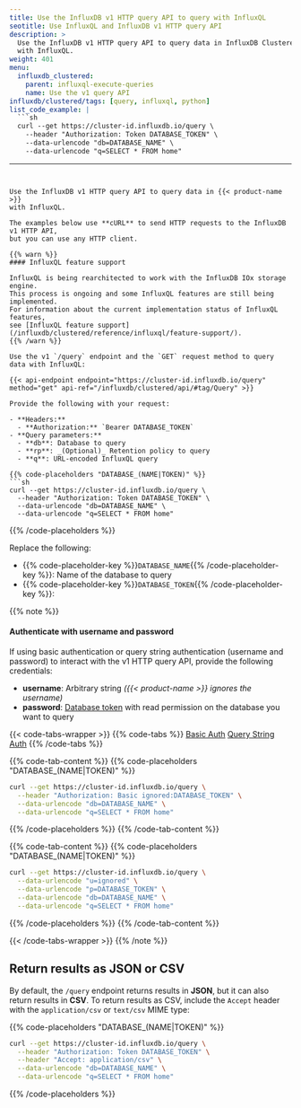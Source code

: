 ```yaml
---
title: Use the InfluxDB v1 HTTP query API to query with InfluxQL
seotitle: Use InfluxQL and InfluxDB v1 HTTP query API
description: >
  Use the InfluxDB v1 HTTP query API to query data in InfluxDB Clustered
  with InfluxQL.
weight: 401
menu:
  influxdb_clustered:
    parent: influxql-execute-queries
    name: Use the v1 query API
influxdb/clustered/tags: [query, influxql, python]
list_code_example: |
  ```sh
  curl --get https://cluster-id.influxdb.io/query \
    --header "Authorization: Token DATABASE_TOKEN" \
    --data-urlencode "db=DATABASE_NAME" \
    --data-urlencode "q=SELECT * FROM home"
  ```
---
```


Use the InfluxDB v1 HTTP query API to query data in {{< product-name >}}
with InfluxQL.

The examples below use **cURL** to send HTTP requests to the InfluxDB v1 HTTP API,
but you can use any HTTP client.

{{% warn %}}
#### InfluxQL feature support

InfluxQL is being rearchitected to work with the InfluxDB IOx storage engine.
This process is ongoing and some InfluxQL features are still being implemented.
For information about the current implementation status of InfluxQL features,
see [InfluxQL feature support](/influxdb/clustered/reference/influxql/feature-support/).
{{% /warn %}}

Use the v1 `/query` endpoint and the `GET` request method to query data with InfluxQL:

{{< api-endpoint endpoint="https://cluster-id.influxdb.io/query" method="get" api-ref="/influxdb/clustered/api/#tag/Query" >}}

Provide the following with your request:

- **Headers:**
  - **Authorization:** `Bearer DATABASE_TOKEN`
- **Query parameters:**
  - **db**: Database to query
  - **rp**: _(Optional)_ Retention policy to query 
  - **q**: URL-encoded InfluxQL query

{{% code-placeholders "DATABASE_(NAME|TOKEN)" %}}
```sh
curl --get https://cluster-id.influxdb.io/query \
  --header "Authorization: Token DATABASE_TOKEN" \
  --data-urlencode "db=DATABASE_NAME" \
  --data-urlencode "q=SELECT * FROM home"
```
{{% /code-placeholders %}}

Replace the following:

- {{% code-placeholder-key %}}`DATABASE_NAME`{{% /code-placeholder-key %}}:
  Name of the database to query
- {{% code-placeholder-key %}}`DATABASE_TOKEN`{{% /code-placeholder-key %}}:
  

{{% note %}}
#### Authenticate with username and password

If using basic authentication or query string authentication (username and password)
to interact with the v1 HTTP query API, provide the following credentials:

- **username**: Arbitrary string _({{< product-name >}} ignores the username)_
- **password**: [Database token](/influxdb/clustered/admin/tokens/) with read permission
  on the database you want to query

{{< code-tabs-wrapper >}}
{{% code-tabs %}}
[Basic Auth](#)
[Query String Auth](#)
{{% /code-tabs %}}

{{% code-tab-content %}}
{{% code-placeholders "DATABASE_(NAME|TOKEN)" %}}
```sh
curl --get https://cluster-id.influxdb.io/query \
  --header "Authorization: Basic ignored:DATABASE_TOKEN" \
  --data-urlencode "db=DATABASE_NAME" \
  --data-urlencode "q=SELECT * FROM home"
```
{{% /code-placeholders %}}
{{% /code-tab-content %}}

{{% code-tab-content %}}
{{% code-placeholders "DATABASE_(NAME|TOKEN)" %}}
```sh
curl --get https://cluster-id.influxdb.io/query \
  --data-urlencode "u=ignored" \
  --data-urlencode "p=DATABASE_TOKEN" \
  --data-urlencode "db=DATABASE_NAME" \
  --data-urlencode "q=SELECT * FROM home"
```
{{% /code-placeholders %}}
{{% /code-tab-content %}}

{{< /code-tabs-wrapper >}}
{{% /note %}}

## Return results as JSON or CSV

By default, the `/query` endpoint returns results in **JSON**, but it can also
return results in **CSV**. To return results as CSV, include the `Accept` header
with the `application/csv` or `text/csv` MIME type:

{{% code-placeholders "DATABASE_(NAME|TOKEN)" %}}
```sh
curl --get https://cluster-id.influxdb.io/query \
  --header "Authorization: Token DATABASE_TOKEN" \
  --header "Accept: application/csv" \
  --data-urlencode "db=DATABASE_NAME" \
  --data-urlencode "q=SELECT * FROM home"
```
{{% /code-placeholders %}}

<!-- 
TO-DO: Explain how DBRP mappings work with bucket names
-->
